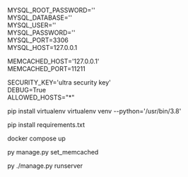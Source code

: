 <!-- First you need to create the .env file with: -->
<!-- #MYSQL ENVIROMENT -->

MYSQL_ROOT_PASSWORD=''\
MYSQL_DATABASE=''\
MYSQL_USER=''\
MYSQL_PASSWORD=''\
MYSQL_PORT=3306\
MYSQL_HOST=127.0.0.1

<!-- #MEMCACHED ENVIROMENT -->

MEMCACHED_HOST='127.0.0.1'\
MEMCACHED_PORT=11211

<!-- #DJANGO SETTINGS ENVIROMENT -->

SECURITY_KEY='ultra security key'\
DEBUG=True\
ALLOWED_HOSTS="\*"

<!-- Create virtualenv -->

pip install virtualenv virtualenv venv --python='/usr/bin/3.8'

<!-- Install dependencies -->

pip install requirements.txt

<!-- Set the databases and cache containers -->

docker compose up

<!-- Updates the cache with databases active redirects -->

py manage.py set_memcached

<!-- Serve application -->

py ./manage.py runserver
